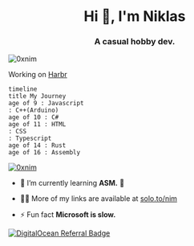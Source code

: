 <h1 align="center">Hi 👋, I'm Niklas</h1>
<h3 align="center">A casual hobby dev.</h3>

<p align="left"> <img src="https://komarev.com/ghpvc/?username=0xnim&label=Profile%20views&color=0e75b6&style=flat" alt="0xnim" /> </p>

Working on [Harbr](https://harbr.dev)

```mermaid
timeline
title My Journey
age of 9 : Javascript
: C++(Arduino)
age of 10 : C#
age of 11 : HTML
: CSS
: Typescript
age of 14 : Rust
age of 16 : Assembly
```


<p align="left"> <a href="https://github.com/ryo-ma/github-profile-trophy"><img src="https://github-profile-trophy.vercel.app/?username=0xnim" alt="0xnim" /></a> </p>

- 🌱 I’m currently learning **ASM.** 🥲

- 👨‍💻 More of my links are available at [solo.to/nim](https://solo.to/nim)

- ⚡ Fun fact **Microsoft is slow.**

[![DigitalOcean Referral Badge](https://web-platforms.sfo2.digitaloceanspaces.com/WWW/Badge%203.svg)](https://www.digitalocean.com/?refcode=b30acb20e6b1&utm_campaign=Referral_Invite&utm_medium=Referral_Program&utm_source=badge)
